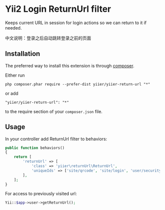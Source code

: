 Yii2 Login ReturnUrl filter
===========================
Keeps current URL in session for login actions so we can return to it if needed.

中文说明：登录之后自动跳转登录之前的页面

Installation
------------

The preferred way to install this extension is through [composer](http://getcomposer.org/download/).

Either run

```
php composer.phar require --prefer-dist yiier/yiier-return-url "*"
```

or add

```
"yiier/yiier-return-url": "*"
```

to the require section of your `composer.json` file.


Usage
-----

In your controller add ReturnUrl filter to behaviors:

```php
public function behaviors()
{
    return [
        'returnUrl' => [
            'class' => 'yiier\returnUrl\ReturnUrl',
            'uniqueIds' => ['site/qrcode', 'site/login', 'user/security/auth'] // 过滤掉不需要的 controller/action
        ],
    ];
}
```

For access to previously visited url:

```php
Yii::$app->user->getReturnUrl();
```